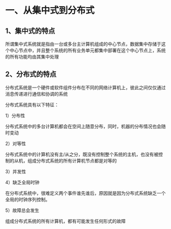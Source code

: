 #  一、从集中式到分布式

## 1、集中式的特点

所谓集中式系统就是指由一台或多台主计算机组成的中心节点，数据集中存储于这个中心节点中，并且整个系统的所有业务单元都集中部署在这个中心节点上，系统的所有功能均由其集中处理

## 2、分布式的特点

分布式系统是一个硬件或软件组件分布在不同的网络计算机上，彼此之间仅仅通过消息传递进行通信和协调的系统

分布式系统具有以下特征：

1）分布性

分布式系统中的多台计算机都会在空间上随意分布，同时，机器的分布情况也会随时变动

2）对等性

分布式系统中的计算机没有主/从之分，既没有控制整个系统的主机，也没有被控制的从机，组成分布式系统的所有计算机节点都是对等的

3）并发性

4）缺乏全局时钟

在分布式系统中，很难定义两个事件谁先谁后，原因就是因为分布式系统缺乏一个全局的时钟序列控制。

5）故障总会发生

组成分布式系统的所有计算机，都有可能发生任何形式的故障